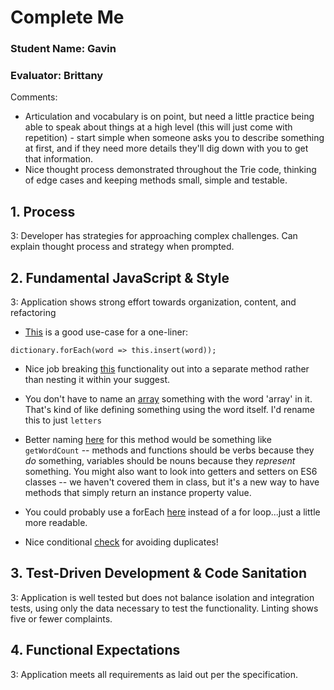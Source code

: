# Complete Me
### Student Name: Gavin
### Evaluator: Brittany

Comments:
* Articulation and vocabulary is on point, but need a little practice being able to speak about things at a high level (this will just come with repetition) - start simple when someone asks you to describe something at first, and if they need more details they'll dig down with you to get that information. 
* Nice thought process demonstrated throughout the Trie code, thinking of edge cases and keeping methods small, simple and testable.

## 1. Process

3: Developer has strategies for approaching complex challenges. Can explain thought process and strategy when prompted.

## 2. Fundamental JavaScript & Style

3: Application shows strong effort towards organization, content, and refactoring

* [This](https://github.com/gavin-love/tdd/blob/complete-me/lib/Trie.js#L78-L82) is a good use-case for a one-liner:

`dictionary.forEach(word => this.insert(word));`

* Nice job breaking [this](https://github.com/gavin-love/tdd/blob/complete-me/lib/Trie.js#L67) functionality out into a separate method rather than nesting it within your suggest.

* You don't have to name an [array](https://github.com/gavin-love/tdd/blob/complete-me/lib/Trie.js#L51) something with the word 'array' in it. That's kind of like defining something using the word itself. I'd rename this to just `letters`

* Better naming [here](https://github.com/gavin-love/tdd/blob/complete-me/lib/Trie.js#L44-L46) for this method would be something like `getWordCount` -- methods and functions should be verbs because they *do* something, variables should be nouns because they *represent* something. You might also want to look into getters and setters on ES6 classes -- we haven't covered them in class, but it's a new way to have methods that simply return an instance property value.

* You could probably use a forEach [here](https://github.com/gavin-love/tdd/blob/complete-me/lib/Trie.js#L12) instead of a for loop...just a little more readable.

* Nice conditional [check](https://github.com/gavin-love/tdd/blob/complete-me/lib/Trie.js#L21-L24) for avoiding duplicates!


## 3. Test-Driven Development & Code Sanitation

3: Application is well tested but does not balance isolation and integration tests, using only the data necessary to test the functionality. Linting shows five or fewer complaints.

## 4. Functional Expectations

3: Application meets all requirements as laid out per the specification.